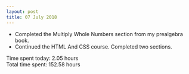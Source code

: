 ```yaml
---
layout: post
title: 07 July 2018
---
```


* Completed the Multiply Whole Numbers section from my prealgebra book.
* Continued the HTML And CSS course. Completed two sections.

Time spent today: 2.05 hours  
Total time spent: 152.58 hours  